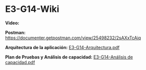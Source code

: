 # E3-G14-Wiki

**Video:** 

**Postman:** https://documenter.getpostman.com/view/25498232/2sAXxTcAiq

**Arquitectura de la aplicación:** [E3-G14-Arquitectura.pdf](https://github.com/user-attachments/files/17695920/E3-G14-Arquitectura.pdf)

**Plan de Pruebas y Análisis de capacidad:** [E3-G14-Análisis de capacidad.pdf](https://github.com/user-attachments/files/17697692/E3-G14-Analisis.de.capacidad.pdf)


